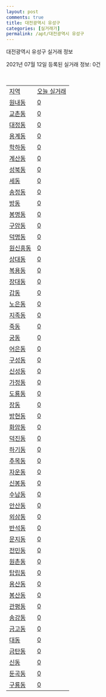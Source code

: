 ```yaml
---
layout: post
comments: true
title: 대전광역시 유성구
categories: [실거래가]
permalink: /apt/대전광역시 유성구
---
```


대전광역시 유성구 실거래 정보

2021년 07월 12일 등록된 실거래 정보: 0건

<script type="text/javascript">
  google.charts.load('current', {'packages':['corechart']});
  google.charts.setOnLoadCallback(drawChart);

  function drawChart() {
    var data = google.visualization.arrayToDataTable([['거래일', '매매', '전월세', '전매'], ['20-07', 304, 466, 5], ['20-08', 560, 619, 24], ['20-09', 402, 499, 13], ['20-10', 556, 588, 13], ['20-11', 645, 589, 18], ['20-12', 700, 657, 23], ['21-01', 519, 631, 15], ['21-02', 415, 569, 11], ['21-03', 426, 514, 7], ['21-04', 349, 435, 15], ['21-05', 386, 408, 141], ['21-06', 245, 436, 119], ['21-07', 22, 61, 6]]);

    var options = {
      title: '최근 1년간 유형별 거래량 추이',
      legend: { position: 'bottom' }
    };

    var chart = new google.visualization.LineChart(document.getElementById('columnchart_material'));
    chart.draw(data, (options));
  }
</script>

<div id="columnchart_material" style="width: 95%; margin-left: -35px"></div>
<br>
<table class="sortable">
  <tr>
    <td><a href="#">지역</a></td>
    <td><a href="#">오늘 실거래</a></td>
  </tr>

  
  <tr class="item">
    <td><a href="대전광역시 유성구 원내동">원내동</a></td>
    <td><a href="대전광역시 유성구 원내동">0</a></td>
  </tr>
    

  <tr class="item">
    <td><a href="대전광역시 유성구 교촌동">교촌동</a></td>
    <td><a href="대전광역시 유성구 교촌동">0</a></td>
  </tr>
    

  <tr class="item">
    <td><a href="대전광역시 유성구 대정동">대정동</a></td>
    <td><a href="대전광역시 유성구 대정동">0</a></td>
  </tr>
    

  <tr class="item">
    <td><a href="대전광역시 유성구 용계동">용계동</a></td>
    <td><a href="대전광역시 유성구 용계동">0</a></td>
  </tr>
    

  <tr class="item">
    <td><a href="대전광역시 유성구 학하동">학하동</a></td>
    <td><a href="대전광역시 유성구 학하동">0</a></td>
  </tr>
    

  <tr class="item">
    <td><a href="대전광역시 유성구 계산동">계산동</a></td>
    <td><a href="대전광역시 유성구 계산동">0</a></td>
  </tr>
    

  <tr class="item">
    <td><a href="대전광역시 유성구 성북동">성북동</a></td>
    <td><a href="대전광역시 유성구 성북동">0</a></td>
  </tr>
    

  <tr class="item">
    <td><a href="대전광역시 유성구 세동">세동</a></td>
    <td><a href="대전광역시 유성구 세동">0</a></td>
  </tr>
    

  <tr class="item">
    <td><a href="대전광역시 유성구 송정동">송정동</a></td>
    <td><a href="대전광역시 유성구 송정동">0</a></td>
  </tr>
    

  <tr class="item">
    <td><a href="대전광역시 유성구 방동">방동</a></td>
    <td><a href="대전광역시 유성구 방동">0</a></td>
  </tr>
    

  <tr class="item">
    <td><a href="대전광역시 유성구 봉명동">봉명동</a></td>
    <td><a href="대전광역시 유성구 봉명동">0</a></td>
  </tr>
    

  <tr class="item">
    <td><a href="대전광역시 유성구 구암동">구암동</a></td>
    <td><a href="대전광역시 유성구 구암동">0</a></td>
  </tr>
    

  <tr class="item">
    <td><a href="대전광역시 유성구 덕명동">덕명동</a></td>
    <td><a href="대전광역시 유성구 덕명동">0</a></td>
  </tr>
    

  <tr class="item">
    <td><a href="대전광역시 유성구 원신흥동">원신흥동</a></td>
    <td><a href="대전광역시 유성구 원신흥동">0</a></td>
  </tr>
    

  <tr class="item">
    <td><a href="대전광역시 유성구 상대동">상대동</a></td>
    <td><a href="대전광역시 유성구 상대동">0</a></td>
  </tr>
    

  <tr class="item">
    <td><a href="대전광역시 유성구 복용동">복용동</a></td>
    <td><a href="대전광역시 유성구 복용동">0</a></td>
  </tr>
    

  <tr class="item">
    <td><a href="대전광역시 유성구 장대동">장대동</a></td>
    <td><a href="대전광역시 유성구 장대동">0</a></td>
  </tr>
    

  <tr class="item">
    <td><a href="대전광역시 유성구 갑동">갑동</a></td>
    <td><a href="대전광역시 유성구 갑동">0</a></td>
  </tr>
    

  <tr class="item">
    <td><a href="대전광역시 유성구 노은동">노은동</a></td>
    <td><a href="대전광역시 유성구 노은동">0</a></td>
  </tr>
    

  <tr class="item">
    <td><a href="대전광역시 유성구 지족동">지족동</a></td>
    <td><a href="대전광역시 유성구 지족동">0</a></td>
  </tr>
    

  <tr class="item">
    <td><a href="대전광역시 유성구 죽동">죽동</a></td>
    <td><a href="대전광역시 유성구 죽동">0</a></td>
  </tr>
    

  <tr class="item">
    <td><a href="대전광역시 유성구 궁동">궁동</a></td>
    <td><a href="대전광역시 유성구 궁동">0</a></td>
  </tr>
    

  <tr class="item">
    <td><a href="대전광역시 유성구 어은동">어은동</a></td>
    <td><a href="대전광역시 유성구 어은동">0</a></td>
  </tr>
    

  <tr class="item">
    <td><a href="대전광역시 유성구 구성동">구성동</a></td>
    <td><a href="대전광역시 유성구 구성동">0</a></td>
  </tr>
    

  <tr class="item">
    <td><a href="대전광역시 유성구 신성동">신성동</a></td>
    <td><a href="대전광역시 유성구 신성동">0</a></td>
  </tr>
    

  <tr class="item">
    <td><a href="대전광역시 유성구 가정동">가정동</a></td>
    <td><a href="대전광역시 유성구 가정동">0</a></td>
  </tr>
    

  <tr class="item">
    <td><a href="대전광역시 유성구 도룡동">도룡동</a></td>
    <td><a href="대전광역시 유성구 도룡동">0</a></td>
  </tr>
    

  <tr class="item">
    <td><a href="대전광역시 유성구 장동">장동</a></td>
    <td><a href="대전광역시 유성구 장동">0</a></td>
  </tr>
    

  <tr class="item">
    <td><a href="대전광역시 유성구 방현동">방현동</a></td>
    <td><a href="대전광역시 유성구 방현동">0</a></td>
  </tr>
    

  <tr class="item">
    <td><a href="대전광역시 유성구 화암동">화암동</a></td>
    <td><a href="대전광역시 유성구 화암동">0</a></td>
  </tr>
    

  <tr class="item">
    <td><a href="대전광역시 유성구 덕진동">덕진동</a></td>
    <td><a href="대전광역시 유성구 덕진동">0</a></td>
  </tr>
    

  <tr class="item">
    <td><a href="대전광역시 유성구 하기동">하기동</a></td>
    <td><a href="대전광역시 유성구 하기동">0</a></td>
  </tr>
    

  <tr class="item">
    <td><a href="대전광역시 유성구 추목동">추목동</a></td>
    <td><a href="대전광역시 유성구 추목동">0</a></td>
  </tr>
    

  <tr class="item">
    <td><a href="대전광역시 유성구 자운동">자운동</a></td>
    <td><a href="대전광역시 유성구 자운동">0</a></td>
  </tr>
    

  <tr class="item">
    <td><a href="대전광역시 유성구 신봉동">신봉동</a></td>
    <td><a href="대전광역시 유성구 신봉동">0</a></td>
  </tr>
    

  <tr class="item">
    <td><a href="대전광역시 유성구 수남동">수남동</a></td>
    <td><a href="대전광역시 유성구 수남동">0</a></td>
  </tr>
    

  <tr class="item">
    <td><a href="대전광역시 유성구 안산동">안산동</a></td>
    <td><a href="대전광역시 유성구 안산동">0</a></td>
  </tr>
    

  <tr class="item">
    <td><a href="대전광역시 유성구 외삼동">외삼동</a></td>
    <td><a href="대전광역시 유성구 외삼동">0</a></td>
  </tr>
    

  <tr class="item">
    <td><a href="대전광역시 유성구 반석동">반석동</a></td>
    <td><a href="대전광역시 유성구 반석동">0</a></td>
  </tr>
    

  <tr class="item">
    <td><a href="대전광역시 유성구 문지동">문지동</a></td>
    <td><a href="대전광역시 유성구 문지동">0</a></td>
  </tr>
    

  <tr class="item">
    <td><a href="대전광역시 유성구 전민동">전민동</a></td>
    <td><a href="대전광역시 유성구 전민동">0</a></td>
  </tr>
    

  <tr class="item">
    <td><a href="대전광역시 유성구 원촌동">원촌동</a></td>
    <td><a href="대전광역시 유성구 원촌동">0</a></td>
  </tr>
    

  <tr class="item">
    <td><a href="대전광역시 유성구 탑립동">탑립동</a></td>
    <td><a href="대전광역시 유성구 탑립동">0</a></td>
  </tr>
    

  <tr class="item">
    <td><a href="대전광역시 유성구 용산동">용산동</a></td>
    <td><a href="대전광역시 유성구 용산동">0</a></td>
  </tr>
    

  <tr class="item">
    <td><a href="대전광역시 유성구 봉산동">봉산동</a></td>
    <td><a href="대전광역시 유성구 봉산동">0</a></td>
  </tr>
    

  <tr class="item">
    <td><a href="대전광역시 유성구 관평동">관평동</a></td>
    <td><a href="대전광역시 유성구 관평동">0</a></td>
  </tr>
    

  <tr class="item">
    <td><a href="대전광역시 유성구 송강동">송강동</a></td>
    <td><a href="대전광역시 유성구 송강동">0</a></td>
  </tr>
    

  <tr class="item">
    <td><a href="대전광역시 유성구 금고동">금고동</a></td>
    <td><a href="대전광역시 유성구 금고동">0</a></td>
  </tr>
    

  <tr class="item">
    <td><a href="대전광역시 유성구 대동">대동</a></td>
    <td><a href="대전광역시 유성구 대동">0</a></td>
  </tr>
    

  <tr class="item">
    <td><a href="대전광역시 유성구 금탄동">금탄동</a></td>
    <td><a href="대전광역시 유성구 금탄동">0</a></td>
  </tr>
    

  <tr class="item">
    <td><a href="대전광역시 유성구 신동">신동</a></td>
    <td><a href="대전광역시 유성구 신동">0</a></td>
  </tr>
    

  <tr class="item">
    <td><a href="대전광역시 유성구 둔곡동">둔곡동</a></td>
    <td><a href="대전광역시 유성구 둔곡동">0</a></td>
  </tr>
    

  <tr class="item">
    <td><a href="대전광역시 유성구 구룡동">구룡동</a></td>
    <td><a href="대전광역시 유성구 구룡동">0</a></td>
  </tr>
    


</table>


    